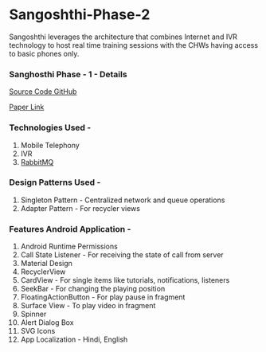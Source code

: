 # Sangoshthi-Phase-2
Sangoshthi leverages the architecture that combines Internet and IVR technology to host real time training sessions with the CHWs having access to basic phones only.

### Sanghosthi Phase - 1 - Details
[Source Code GitHub](https://github.com/deepak15013/Sangoshthi)

[Paper Link](http://dl.acm.org/citation.cfm?id=3052624)

### Technologies Used - 
1. Mobile Telephony
2. IVR
3. [RabbitMQ](https://www.rabbitmq.com/)

### Design Patterns Used -
1. Singleton Pattern - Centralized network and queue operations
2. Adapter Pattern - For recycler views

### Features Android Application -
1. Android Runtime Permissions
2. Call State Listener - For receiving the state of call from server
3. Material Design
4. RecyclerView
5. CardView - For single items like tutorials, notifications, listeners
6. SeekBar - For changing the playing position
7. FloatingActionButton - For play pause in fragment
8. Surface View - To play video in fragment
9. Spinner
10. Alert Dialog Box
11. SVG Icons
12. App Localization - Hindi, English
